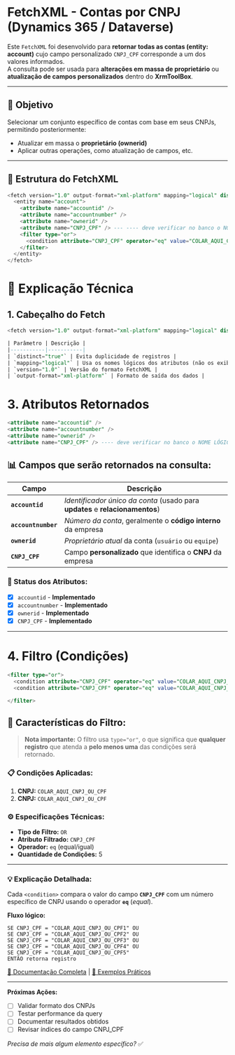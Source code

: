 # FetchXML - Contas por CNPJ (Dynamics 365 / Dataverse)

Este `FetchXML` foi desenvolvido para **retornar todas as contas (entity: account)** cujo campo personalizado `CNPJ_CPF` corresponde a um dos valores informados.  
A consulta pode ser usada para **alterações em massa de proprietário** ou **atualização de campos personalizados** dentro do **XrmToolBox**.

---

## 🎯 Objetivo

Selecionar um conjunto específico de contas com base em seus CNPJs, permitindo posteriormente:

- Atualizar em massa o **proprietário (ownerid)**  
- Aplicar outras operações, como atualização de campos, etc.

---

## 🧩 Estrutura do FetchXML

```sql
<fetch version="1.0" output-format="xml-platform" mapping="logical" distinct="true">
  <entity name="account">
    <attribute name="accountid" />
    <attribute name="accountnumber" />
    <attribute name="ownerid" />
    <attribute name="CNPJ_CPF" /> --- ---- deve verificar no banco o NOME LÓGICO DO campo cnpj/cpf
    <filter type="or">
      <condition attribute="CNPJ_CPF" operator="eq" value="COLAR_AQUI_CNPJ_OU_CPF" />
    </filter>
  </entity>
</fetch>
```


# 🧠 Explicação Técnica

## 1. Cabeçalho do Fetch

```sql
<fetch version="1.0" output-format="xml-platform" mapping="logical" distinct="true">

| Parâmetro | Descrição |
|-----------|-----------|
| `distinct="true"` | Evita duplicidade de registros |
| `mapping="logical"` | Usa os nomes lógicos dos atributos (não os exibidos na interface) |
| `version="1.0"` | Versão do formato FetchXML |
| `output-format="xml-platform"` | Formato de saída dos dados |
```
# 3. Atributos Retornados

```sql
<attribute name="accountid" />
<attribute name="accountnumber" />
<attribute name="ownerid" />
<attribute name="CNPJ_CPF" /> ---- deve verificar no banco o NOME LÓGICO DO campo cnpj/cpf
```

## 📊 **Campos que serão retornados na consulta:**

| Campo | Descrição |
|-------|-----------|
| **`accountid`** | *Identificador único da conta* (usado para **updates** e **relacionamentos**) |
| **`accountnumber`** | *Número da conta*, geralmente o **código interno** da empresa |
| **`ownerid`** | *Proprietário atual* da conta (`usuário` ou `equipe`) |
| **`CNPJ_CPF`** | Campo **personalizado** que identifica o **CNPJ** da empresa |

### 🔧 Status dos Atributos:
- [x] `accountid` - **Implementado**
- [x] `accountnumber` - **Implementado**
- [x] `ownerid` - **Implementado** 
- [x] `CNPJ_CPF` - **Implementado**
---

# 4. Filtro (Condições)

```sql
<filter type="or">
  <condition attribute="CNPJ_CPF" operator="eq" value="COLAR_AQUI_CNPJ_OU_CPF" />
  <condition attribute="CNPJ_CPF" operator="eq" value="COLAR_AQUI_CNPJ_OU_CPF" />

</filter>
```

## 🎯 **Características do Filtro:**

> **Nota importante:** O filtro usa `type="or"`, o que significa que **qualquer registro** que atenda a **pelo menos uma** das condições será retornado.

### 📋 Condições Aplicadas:

1. **CNPJ:** `COLAR_AQUI_CNPJ_OU_CPF`
2. **CNPJ:** `COLAR_AQUI_CNPJ_OU_CPF` 


### ⚙️ **Especificações Técnicas:**
- **Tipo de Filtro:** `OR`
- **Atributo Filtrado:** `CNPJ_CPF`
- **Operador:** `eq` (equal/igual)
- **Quantidade de Condições:** 5

---

### 💡 **Explicação Detalhada:**

Cada `<condition>` compara o valor do campo **`CNPJ_CPF`** com um número específico de CNPJ usando o operador **`eq`** (*equal*).

**Fluxo lógico:**
```
SE CNPJ_CPF = "COLAR_AQUI_CNPJ_OU_CPF1" OU
SE CNPJ_CPF = "COLAR_AQUI_CNPJ_OU_CPF2" OU  
SE CNPJ_CPF = "COLAR_AQUI_CNPJ_OU_CPF3" OU
SE CNPJ_CPF = "COLAR_AQUI_CNPJ_OU_CPF4" OU
SE CNPJ_CPF = "COLAR_AQUI_CNPJ_OU_CPF5"
ENTÃO retorna registro
```

[📖 Documentação Completa](https://example.com/filter-docs) | [🔗 Exemplos Práticos](https://example.com/examples)

---

**Próximas Ações:**
- [ ] Validar formato dos CNPJs
- [ ] Testar performance da query
- [ ] Documentar resultados obtidos
- [ ] Revisar índices do campo CNPJ_CPF

*Precisa de mais algum elemento específico?* ✅


